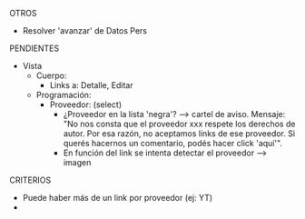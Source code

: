 OTROS
- Resolver 'avanzar' de Datos Pers

PENDIENTES
- Vista
	- Cuerpo:
		- Links a: Detalle, Editar
	- Programación:
		- Proveedor: (select)
			- ¿Proveedor en la lista 'negra'? --> cartel de aviso. Mensaje:
					"No nos consta que el proveedor xxx respete los derechos de autor.
					Por esa razón, no aceptamos links de ese proveedor.
					Si querés hacernos un comentario, podés hacer click 'aquí'".
			- En función del link se intenta detectar el proveedor --> imagen

CRITERIOS
- Puede haber más de un link por proveedor (ej: YT)
- 